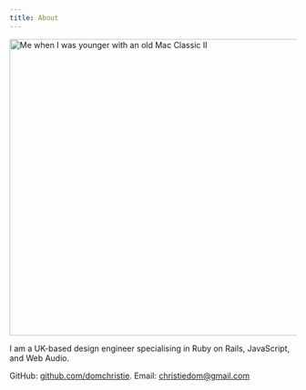```yaml
---
title: About
---
```


<img width="768" height="522" src="https://s3-eu-west-1.amazonaws.com/domchristie/mac-classic-ii.jpg" alt="Me when I was younger with an old Mac Classic II" class="outline outline-1 outline-black/10 dark:outline-white/5 outline-offset-[-1px] w-full image-crisp">

I am a UK-based design engineer specialising in Ruby&nbsp;on&nbsp;Rails, JavaScript, and Web&nbsp;Audio.

GitHub: [github.com/domchristie](https://github.com/domchristie).
Email: <a href="mailto:&#099;&#104;&#114;&#105;&#115;&#116;&#105;&#101;&#100;&#111;&#109;&#064;&#103;&#109;&#097;&#105;&#108;&#046;&#099;&#111;&#109;">&#099;&#104;&#114;&#105;&#115;&#116;&#105;&#101;&#100;&#111;&#109;&#064;&#103;&#109;&#097;&#105;&#108;&#046;&#099;&#111;&#109;</a>
